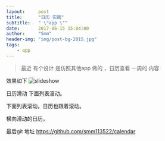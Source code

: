 ```yaml
---
layout:     post
title:      "日历 实践"
subtitle:   " \"app \""
date:       2017-06-15 15:04:00
author:     "Smm"
header-img: "img/post-bg-2015.jpg"
tags:
    - app
---
```



> 最近 有个设计 是仿照其他app 做的 ，日历查看 一周的 内容


效果如下
![slideshow](http://shimengmeng.win/img/project/rili.gif)

日历滑动 下面列表滚动。

下面列表滚动，日历也跟着滚动。

  
 横向滑动的日历。


最后git 地址 https://github.com/smm113522/calendar
